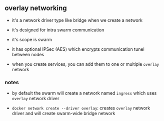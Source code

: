 ## overlay networking

- it's a network driver type like bridge when we create a network

- it's designed for intra swarm communication

- it's scope is swarm

- it has optional IPSec (AES) which encrypts communication tunel between nodes

- when you create services, you can add them to one or multiple `overlay` network

### notes

- by default the swarm will create a network named `ingress` which uses
`overlay` network driver

- `docker network create --driver overlay`: creates `overlay` 
network driver and will create swarm-wide bridge network
